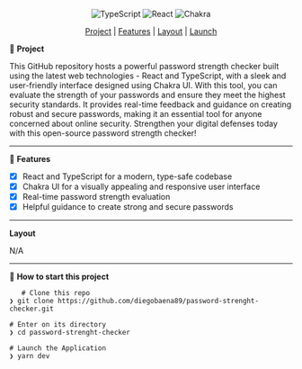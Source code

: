 <div align="center">

![TypeScript](https://img.shields.io/badge/typescript-%23007ACC.svg?style=for-the-badge&logo=typescript&logoColor=white) ![React](https://img.shields.io/badge/react-%2320232a.svg?style=for-the-badge&logo=react&logoColor=%2361DAFB) ![Chakra](https://img.shields.io/badge/chakra-%234ED1C5.svg?style=for-the-badge&logo=chakraui&logoColor=white)

[Project](#project) | [Features](#features) | [Layout](#layout) | [Launch](#launch)

</div>

📝 <a id="project"> **Project** </a>

This GitHub repository hosts a powerful password strength checker built using the latest web technologies - React and TypeScript, with a sleek and user-friendly interface designed using Chakra UI. With this tool, you can evaluate the strength of your passwords and ensure they meet the highest security standards. It provides real-time feedback and guidance on creating robust and secure passwords, making it an essential tool for anyone concerned about online security. Strengthen your digital defenses today with this open-source password strength checker!

---

🚀 <a id="features"> **Features** </a>

- [x] React and TypeScript for a modern, type-safe codebase
- [x] Chakra UI for a visually appealing and responsive user interface
- [x] Real-time password strength evaluation
- [x] Helpful guidance to create strong and secure passwords

---

<a id="layout"> **Layout** </a>

N/A

---

📂 <a id="launch"> **How to start this project** </a>

       # Clone this repo
    ❯ git clone https://github.com/diegobaena89/password-strenght-checker.git

    # Enter on its directory
    ❯ cd password-strenght-checker

    # Launch the Application
    ❯ yarn dev
